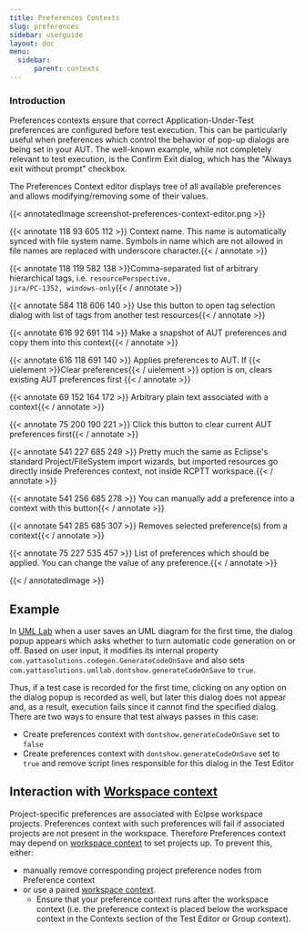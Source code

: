 ```yaml
---
title: Preferences Contexts
slug: preferences
sidebar: userguide
layout: doc
menu:
  sidebar:
      parent: contexts
---
```


###  Introduction
Preferences contexts ensure that correct Application-Under-Test preferences are configured before test execution. 
This can be particularly useful when preferences which control the behavior of pop-up dialogs are being set in your AUT. 
The well-known example, while not completely relevant to test execution, is the Confirm Exit dialog, which has the "Always exit without prompt" checkbox.

The Preferences Context editor displays tree of all available preferences and allows modifying/removing some of their values. 

{{< annotatedImage screenshot-preferences-context-editor.png >}}
  <!-- Name -->
 {{< annotate 118 93 605 112 >}}  Context name. This name is automatically synced with file system name. Symbols in name which are not allowed in file names are replaced with underscore character.{{< / annotate >}}
  
  <!-- Tags -->
 {{< annotate 118 119 582 138 >}}Comma-separated list of arbitrary hierarchical tags, i.e. <code>resourcePerspective, jira/PC-1352, windows-only</code>{{< / annotate >}}

  <!-- Add Tags -->
 {{< annotate 584 118 606 140 >}}  Use this button to open tag selection dialog with list of tags from another test resources{{< / annotate >}}
  
  <!-- Capture button  -->
 {{< annotate 616 92 691 114 >}}  Make a snapshot of AUT preferences and copy them into this context{{< / annotate >}}

  <!-- Apply button  -->
  {{< annotate 616 118 691 140 >}}
  Applies preferences to AUT.   If {{< uielement >}}Clear preferences{{< / uielement >}} option is on, clears existing AUT preferences first
  {{< / annotate >}}
  
   <!-- Description -->
 {{< annotate 69 152 164 172 >}}  Arbitrary plain text associated with a context{{< / annotate >}}

  <!-- Clear Preferences -->
 {{< annotate 75 200 190 221 >}}  Click this button to clear current AUT preferences first{{< / annotate >}}
  
  <!-- Import buttons -->
 {{< annotate 541 227 685 249 >}}  Pretty much the same as Eclipse's standard Project/FileSystem import wizards, but imported resources go directly inside Preferences context, not inside RCPTT workspace.{{< / annotate >}}
  
  <!-- Add buttons -->
 {{< annotate 541 256 685 278 >}}  You can manually add a preference into a context with this button{{< / annotate >}}
  
  <!-- Remove button -->
 {{< annotate 541 285 685 307 >}}  Removes selected preference(s) from a context{{< / annotate >}}
  
  <!-- Preferences section -->
 {{< annotate 75 227 535 457 >}}  List of preferences which should be applied. You can change the value of any preference.{{< / annotate >}}
  
  {{< / annotatedImage >}}
  
 
## Example
  In [UML Lab](http://uml-lab.com) when a user saves an UML diagram for the first time, the dialog popup appears which asks whether to turn automatic code generation on or off. 
  Based on user input, it modifies its internal property `com.yattasolutions.codegen.GenerateCodeOnSave` and also sets `com.yattasolutions.umllab.dontshow.generateCodeOnSave` to `true`.

Thus, if a test case is recorded for the first time, clicking on any option on the dialog popup is recorded as well, but later this dialog does not appear and, as a result, execution fails since it cannot find the specified dialog. 
There are two ways to ensure that test always passes in this case:

- Create preferences context with `dontshow.generateCodeOnSave` set to `false`
- Create preferences context with `dontshow.generateCodeOnSave` set to `true` and remove script lines responsible for this dialog in the Test Editor

## Interaction with [Workspace context](../workspace)
Project-specific preferences are associated with Eclpse workspace projects. Preferences context with such preferences will fail if associated projects are not present in the workspace. Therefore Preferences context may depend on [workspace context](../workspace) to set projects up.
To prevent this, either:
- manually remove corresponding project preference nodes from Preference context
- or use a paired [workspace context](../workspace).
  - Ensure that your preference context runs after the workspace context (i.e. the preference context is placed below the workspace context in the Contexts section of the Test Editor or Group context).
